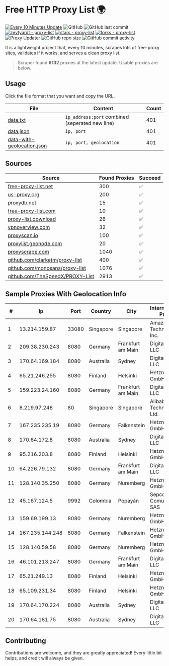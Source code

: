
# Free HTTP Proxy List 🌍

[![Every 10 Minutes Update](https://github.com/mertguvencli/http-proxy-list/actions/workflows/main.yml/badge.svg?branch=main)](https://github.com/mertguvencli/http-proxy-list/actions/workflows/main.yml)
![GitHub](https://img.shields.io/github/license/mertguvencli/http-proxy-list)
![GitHub last commit](https://img.shields.io/github/last-commit/mertguvencli/http-proxy-list)
[![zevtyardt - proxy-list](https://img.shields.io/static/v1?label=zevtyardt&message=proxy-list&color=blue&logo=github)](https://github.com/zevtyardt/proxy-list "Go to GitHub repo")
[![stars - proxy-list](https://img.shields.io/github/stars/zevtyardt/proxy-list?style=social)](https://github.com/zevtyardt/proxy-list)
[![forks - proxy-list](https://img.shields.io/github/forks/zevtyardt/proxy-list?style=social)](https://github.com/zevtyardt/proxy-list)
[![Proxy Updater](https://github.com/zevtyardt/proxy-list/workflows/Proxy%20Updater/badge.svg)](https://github.com/zevtyardt/proxy-list/actions?query=workflow:"Proxy+Updater")
![GitHub repo size](https://img.shields.io/github/repo-size/zevtyardt/proxy-list)
[![GitHub commit activity](https://img.shields.io/github/commit-activity/m/zevtyardt/proxy-list?logo=commits)](https://github.com/zevtyardt/proxy-list/commits/main)

It is a lightweight project that, every 10 minutes, scrapes lots of free-proxy sites, validates if it works, and serves a clean proxy list.

> Scraper found **6132** proxies at the latest update. Usable proxies are below.

## Usage

Click the file format that you want and copy the URL.

|File|Content|Count|
|----|-------|-----|
|[data.txt](https://raw.githubusercontent.com/mertguvencli/http-proxy-list/main/proxy-list/data.txt)|`ip_address:port` combined (seperated new line)|401|
|[data.json](https://raw.githubusercontent.com/mertguvencli/http-proxy-list/main/proxy-list/data.json)|`ip, port`|401|
|[data-with-geolocation.json](https://raw.githubusercontent.com/mertguvencli/http-proxy-list/main/proxy-list/data-with-geolocation.json)|`ip, port, geolocation`|401|

## Sources

|Source|Found Proxies|Succeed|
|------|-------------|-------|
|[free-proxy-list.net](https://free-proxy-list.net)|300|✅|
|[us-proxy.org](https://www.us-proxy.org)|200|✅|
|[proxydb.net](http://proxydb.net)|15|✅|
|[free-proxy-list.com](https://free-proxy-list.com/?page=&port=&type%5B%5D=http&type%5B%5D=https&up_time=0&search=Search)|10|✅|
|[proxy-list.download](https://www.proxy-list.download/HTTP)|26|✅|
|[vpnoverview.com](https://vpnoverview.com/privacy/anonymous-browsing/free-proxy-servers)|32|✅|
|[proxyscan.io](https://www.proxyscan.io)|100|✅|
|[proxylist.geonode.com](https://proxylist.geonode.com/api/proxy-list?limit=300&page=1&sort_by=lastChecked&sort_type=desc&protocols=http,https)|20|✅|
|[proxyscrape.com](https://api.proxyscrape.com/v2/?request=displayproxies&protocol=http&timeout=10000&country=all&ssl=all&anonymity=all)|1040|✅|
|[github.com/clarketm/proxy-list](https://raw.githubusercontent.com/clarketm/proxy-list/master/proxy-list-raw.txt)|400|✅|
|[github.com/monosans/proxy-list](https://raw.githubusercontent.com/monosans/proxy-list/main/proxies/http.txt)|1076|✅|
|[github.com/TheSpeedX/PROXY-List](https://raw.githubusercontent.com/TheSpeedX/PROXY-List/master/http.txt)|2913|✅|


## Sample Proxies With Geolocation Info

|#|Ip|Port|Country|City|Internet Service Provider|
|-|--|----|-------|----|-------------------------|
|1|13.214.159.87|33080|Singapore|Singapore|Amazon Technologies Inc.|
|2|209.38.230.243|8080|Germany|Frankfurt am Main|DigitalOcean, LLC|
|3|170.64.169.184|8080|Australia|Sydney|DigitalOcean, LLC|
|4|65.21.246.255|8080|Finland|Helsinki|Hetzner Online GmbH|
|5|159.223.24.160|8080|Germany|Frankfurt am Main|DigitalOcean, LLC|
|6|8.219.97.248|80|Singapore|Singapore|Alibaba (US) Technology Co., Ltd.|
|7|167.235.235.19|8080|Germany|Falkenstein|Hetzner Online GmbH|
|8|170.64.172.8|8080|Australia|Sydney|DigitalOcean, LLC|
|9|95.216.203.8|8080|Finland|Helsinki|Hetzner Online GmbH|
|10|64.226.79.132|8080|Germany|Frankfurt am Main|DigitalOcean, LLC|
|11|128.140.35.250|8080|Germany|Nuremberg|Hetzner Online GmbH|
|12|45.167.124.5|9992|Colombia|Popayán|Sepcom Comunicaciones SAS|
|13|159.69.199.13|8080|Germany|Nuremberg|Hetzner Online GmbH|
|14|167.235.144.248|8080|Germany|Falkenstein|Hetzner Online GmbH|
|15|128.140.59.58|8080|Germany|Nuremberg|Hetzner Online GmbH|
|16|46.101.213.247|8080|Germany|Frankfurt am Main|DigitalOcean, LLC|
|17|65.21.249.13|8080|Finland|Helsinki|Hetzner Online GmbH|
|18|65.109.231.34|8080|Finland|Helsinki|Hetzner Online GmbH|
|19|170.64.170.224|8080|Australia|Sydney|DigitalOcean, LLC|
|20|170.64.181.75|8080|Australia|Sydney|DigitalOcean, LLC|



## Contributing

Contributions are welcome, and they are greatly appreciated! Every
little bit helps, and credit will always be given.

